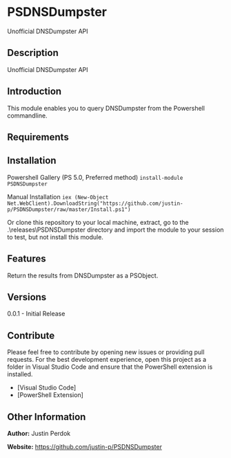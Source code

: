 # PSDNSDumpster

Unofficial DNSDumpster API

## Description

Unofficial DNSDumpster API

## Introduction
This module enables you to query DNSDumpster from the Powershell commandline.

## Requirements

## Installation

Powershell Gallery (PS 5.0, Preferred method)
`install-module PSDNSDumpster`

Manual Installation
`iex (New-Object Net.WebClient).DownloadString("https://github.com/justin-p/PSDNSDumpster/raw/master/Install.ps1")`

Or clone this repository to your local machine, extract, go to the .\releases\PSDNSDumpster directory
and import the module to your session to test, but not install this module.

## Features
Return the results from DNSDumpster as a PSObject.

## Versions

0.0.1 - Initial Release

## Contribute

Please feel free to contribute by opening new issues or providing pull requests.
For the best development experience, open this project as a folder in Visual
Studio Code and ensure that the PowerShell extension is installed.

* [Visual Studio Code]
* [PowerShell Extension]

## Other Information

**Author:** Justin Perdok

**Website:** https://github.com/justin-p/PSDNSDumpster
